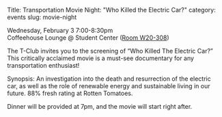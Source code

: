 Title: Transportation Movie Night: "Who Killed the Electric Car?"
category: events
slug: movie-night


Wednesday, February 3 7:00-8:30pm<br/>
Coffeehouse Lounge @ Student Center ([Room W20-308](http://whereis.mit.edu/?go=W20-308))

The T-Club invites you to the screening of “Who Killed The Electric Car?” This critically acclaimed movie is a must-see documentary for any transportation enthusiast!

Synopsis: An investigation into the death and resurrection of the electric car, as well as the role of renewable energy and sustainable living in our future. 88% fresh rating at Rotten Tomatoes.

Dinner will be provided at 7pm, and the movie will start right after.